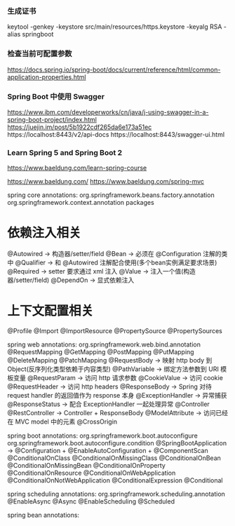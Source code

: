 ### 生成证书
keytool -genkey -keystore src/main/resources/https.keystore -keyalg RSA -alias springboot


### 检查当前可配置参数
https://docs.spring.io/spring-boot/docs/current/reference/html/common-application-properties.html


### Spring Boot 中使用 Swagger
https://www.ibm.com/developerworks/cn/java/j-using-swagger-in-a-spring-boot-project/index.html
https://juejin.im/post/5b1922cdf265da6e173a51ec
https://localhost:8443/v2/api-docs
https://localhost:8443/swagger-ui.html


### Learn Spring 5 and Spring Boot 2
https://www.baeldung.com/learn-spring-course


https://www.baeldung.com/
  https://www.baeldung.com/spring-mvc



spring core annotations:
  org.springframework.beans.factory.annotation
  org.springframework.context.annotation packages
  # 依赖注入相关
  @Autowired -> 构造器/setter/field
  @Bean -> 必须在 @Configuration 注解的类中
  @Qualifier -> 和 @Autowired 注解配合使用(多个bean实例满足要求场景)
  @Required -> setter 要求通过 xml 注入
  @Value -> 注入一个值(构造器/setter/field)
  @DependOn -> 显式依赖注入
  # 上下文配置相关
  @Profile
  @Import
  @ImportResource
  @PropertySource
  @PropertySources

spring web annotations:
  org.springframework.web.bind.annotation
  @RequestMapping
  @GetMapping
  @PostMapping
  @PutMapping
  @DeleteMapping
  @PatchMapping
  @RequestBody -> 映射 http body 到 Object(反序列化类型依赖于内容类型)
  @PathVariable -> 绑定方法参数到 URI 模板变量
  @RequestParam -> 访问 http 请求参数
  @CookieValue -> 访问 cookie
  @RequestHeader -> 访问 http headers
  @ResponseBody -> Spring 对待 request handler 的返回值作为 response 本身
  @ExceptionHandler -> 异常捕获
  @ResponseStatus -> 配合 ExceptionHandler 一起处理异常
  @Controller
  @RestController -> Controller + ResponseBody
  @ModelAttribute -> 访问已经在 MVC model 中的元素
  @CrossOrigin

spring boot annotations:
  org.springframework.boot.autoconfigure
  org.springframework.boot.autoconfigure.condition
  @SpringBootApplication -> @Configuration + @EnableAutoConfiguration + @ComponentScan
  @ConditionalOnClass
  @ConditionalOnMissingClass
  @ConditionalOnBean
  @ConditionalOnMissingBean
  @ConditionalOnProperty
  @ConditionalOnResource
  @ConditionalOnWebApplication
  @ConditionalOnNotWebApplication
  @ConditionalExpression
  @Conditional

spring scheduling annotations:
  org.springframework.scheduling.annotation
  @EnableAsync
  @Async
  @EnableScheduling
  @Scheduled

spring bean annotations:

